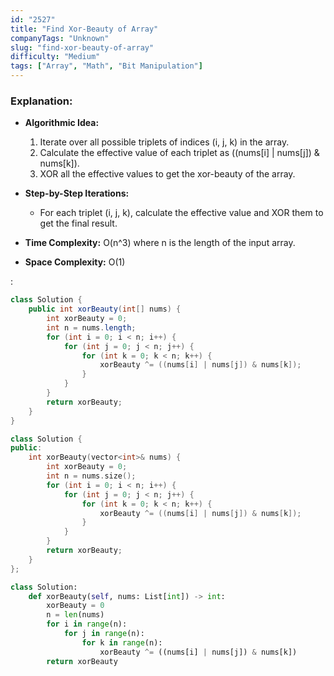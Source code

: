 ```yaml
---
id: "2527"
title: "Find Xor-Beauty of Array"
companyTags: "Unknown"
slug: "find-xor-beauty-of-array"
difficulty: "Medium"
tags: ["Array", "Math", "Bit Manipulation"]
---
```


### Explanation:
- **Algorithmic Idea:**
  1. Iterate over all possible triplets of indices (i, j, k) in the array.
  2. Calculate the effective value of each triplet as ((nums[i] | nums[j]) & nums[k]).
  3. XOR all the effective values to get the xor-beauty of the array.

- **Step-by-Step Iterations:**
  - For each triplet (i, j, k), calculate the effective value and XOR them to get the final result.

- **Time Complexity:** O(n^3) where n is the length of the input array.
- **Space Complexity:** O(1)

:

```java
class Solution {
    public int xorBeauty(int[] nums) {
        int xorBeauty = 0;
        int n = nums.length;
        for (int i = 0; i < n; i++) {
            for (int j = 0; j < n; j++) {
                for (int k = 0; k < n; k++) {
                    xorBeauty ^= ((nums[i] | nums[j]) & nums[k]);
                }
            }
        }
        return xorBeauty;
    }
}
```

```cpp
class Solution {
public:
    int xorBeauty(vector<int>& nums) {
        int xorBeauty = 0;
        int n = nums.size();
        for (int i = 0; i < n; i++) {
            for (int j = 0; j < n; j++) {
                for (int k = 0; k < n; k++) {
                    xorBeauty ^= ((nums[i] | nums[j]) & nums[k]);
                }
            }
        }
        return xorBeauty;
    }
};
```

```python
class Solution:
    def xorBeauty(self, nums: List[int]) -> int:
        xorBeauty = 0
        n = len(nums)
        for i in range(n):
            for j in range(n):
                for k in range(n):
                    xorBeauty ^= ((nums[i] | nums[j]) & nums[k])
        return xorBeauty
```